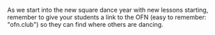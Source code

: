 As we start into the new square dance year with new lessons starting, remember to give your students a link to the OFN (easy to remember:  "ofn.club") so they can find where others are dancing.
